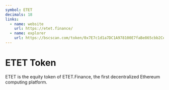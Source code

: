 ```yaml
---
symbol: ETET
decimals: 18
links:
  - name: website
    url: https://etet.finance/
  - name: explorer
    url: https://bscscan.com/token/0x7E7c1d1a7DC1A978100E7faBe865cbb2Ce0b20B1
---
```


# ETET Token

ETET is the equity token of ETET.Finance, the first decentralized Ethereum computing platform.
